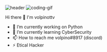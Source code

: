 ![header](https://user-images.githubusercontent.com/108951418/226121783-8cfefcf2-31c5-4bb8-b039-e02fbae72ca5.png)
                        ![coding-gif](https://user-images.githubusercontent.com/108951418/226121793-a6a14860-f599-4253-97d7-1dfa44eb7202.gif)

Hi there 👋 I'm volpinottv

- 🔭 I’m currently working on Python
- 🌱 I’m currently learning CyberSecurity
- 📫 How to reach me volpino#8917 (discord)
- ⚡ Etical Hacker

